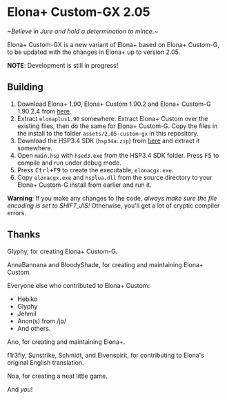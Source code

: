 # Elona+ Custom-GX 2.05

*\~Believe in Jure and hold a determination to mince.\~*

Elona+ Custom-GX is a new variant of Elona+ based on Elona+ Custom-G, to be updated with the changes in Elona+ up to version 2.05.

**NOTE**: Development is still in progress!

## Building

1. Download Elona+ 1.90, Elona+ Custom 1.90.2 and Elona+ Custom-G 1.90.2.4 from [here](https://elona.fandom.com/f/p/3340109923483964385).
2. Extract `elonaplus1.90` somewhere. Extract Elona+ Custom over the existing files, then do the same for Elona+ Custom-G. Copy the files in the install to the folder `assets/2.05-custom-gx` in this repository.
3. Download the HSP3.4 SDK (`hsp34a.zip`) from [here](http://hsp.tv/make/downlist.html) and extract it somewhere.
4. Open `main.hsp` with `hsed3.exe` from the HSP3.4 SDK folder. Press <kbd>F5</kbd> to compile and run under debug mode.
5. Press <kbd>Ctrl+F9</kbd> to create the executable, `elonacgx.exe`.
6. Copy `elonacgx.exe` and `hsplua.dll` from the source directory to your Elona+ Custom-G install from earlier and run it.

**Warning**: If you make any changes to the code, *always make sure the file encoding is set to SHIFT_JIS!* Otherwise, you'll get a lot of cryptic compiler errors.

## Thanks

Glyphy, for creating Elona+ Custom-G.

AnnaBannana and BloodyShade, for creating and maintaining Elona+ Custom.

Everyone else who contributed to Elona+ Custom:
 - Hebiko
 - Glyphy
 - Jehmil
 - Anon(s) from /jp/
 - And others.

Ano, for creating and maintaining Elona+.

f1r3fly, Sunstrike, Schmidt, and Elvenspirit, for contributing to Elona's original English translation.

Noa, for creating a neat little game.

And *you*!


